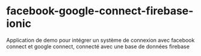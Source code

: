 # facebook-google-connect-firebase-ionic
Application de demo pour intégrer un système de connexion avec facebook connect et google connect, connecté avec une base de données firebase
